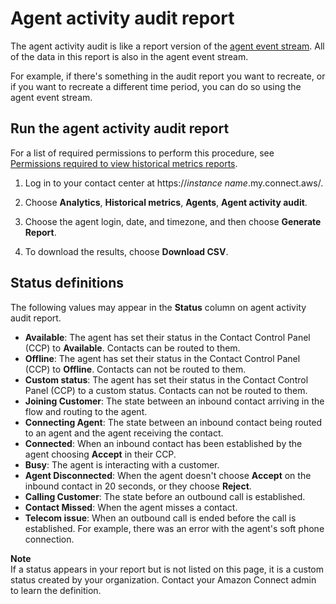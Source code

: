 # Agent activity audit report<a name="agent-activity-audit-report"></a>

The agent activity audit is like a report version of the [agent event stream](agent-event-streams.md)\. All of the data in this report is also in the agent event stream\.

For example, if there's something in the audit report you want to recreate, or if you want to recreate a different time period, you can do so using the agent event stream\.

## Run the agent activity audit report<a name="access-agent-activity-audit"></a>

For a list of required permissions to perform this procedure, see [Permissions required to view historical metrics reports](htm-permissions.md)\. 

1. Log in to your contact center at https://*instance name*\.my\.connect\.aws/\.

1. Choose **Analytics**, **Historical metrics**, **Agents**, **Agent activity audit**\.

1. Choose the agent login, date, and timezone, and then choose **Generate Report**\.

1. To download the results, choose **Download CSV**\.

## Status definitions<a name="agent-activity-status-definitions"></a>

The following values may appear in the **Status** column on agent activity audit report\. 
+ **Available**: The agent has set their status in the Contact Control Panel \(CCP\) to **Available**\. Contacts can be routed to them\.
+ **Offline**: The agent has set their status in the Contact Control Panel \(CCP\) to **Offline**\. Contacts can not be routed to them\.
+ **Custom status**: The agent has set their status in the Contact Control Panel \(CCP\) to a custom status\. Contacts can not be routed to them\.
+ **Joining Customer**: The state between an inbound contact arriving in the flow and routing to the agent\.
+ **Connecting Agent**: The state between an inbound contact being routed to an agent and the agent receiving the contact\.
+ **Connected**: When an inbound contact has been established by the agent choosing **Accept** in their CCP\.
+ **Busy**: The agent is interacting with a customer\.
+ **Agent Disconnected**: When the agent doesn't choose **Accept** on the inbound contact in 20 seconds, or they choose **Reject**\.
+ **Calling Customer**: The state before an outbound call is established\.
+ **Contact Missed**: When the agent misses a contact\. 
+ **Telecom issue**: When an outbound call is ended before the call is established\. For example, there was an error with the agent's soft phone connection\.

**Note**  
If a status appears in your report but is not listed on this page, it is a custom status created by your organization\. Contact your Amazon Connect admin to learn the definition\.